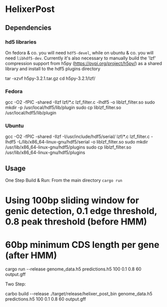 # HelixerPost
## Dependencies
### hd5 libraries
On fedora & co. you will need `hdf5-devel`, while on ubuntu & co. you will need `libhdf5-dev`.
Currently it's also necessary to manually build the 'lzf' compression support from h5py (https://pypi.org/project/h5py/) as a shared library and install to the hdf5 plugins directory

tar -xzvf h5py-3.2.1.tar.gz 
cd h5py-3.2.1/lzf/

### Fedora
gcc -O2 -fPIC -shared -Ilzf lzf/*.c lzf_filter.c -lhdf5 -o liblzf_filter.so
sudo mkdir -p /usr/local/hdf5/lib/plugin
sudo cp liblzf_filter.so /usr/local/hdf5/lib/plugin

### Ubuntu
gcc -O2 -fPIC -shared -Ilzf -I/usr/include/hdf5/serial/ lzf/*.c lzf_filter.c -lhdf5 -L/lib/x86_64-linux-gnu/hdf5/serial -o liblzf_filter.so
sudo mkdir /usr/lib/x86_64-linux-gnu/hdf5/plugins
sudo cp liblzf_filter.so /usr/lib/x86_64-linux-gnu/hdf5/plugins



## Usage
One Step Build & Run: From the main directory `cargo run` 

# Using 100bp sliding window for genic detection, 0.1 edge threshold, 0.8 peak threshold (before HMM)
# 60bp minimum CDS length per gene (after HMM)

cargo run --release genome_data.h5 predictions.h5 100 0.1 0.8 60 output.gff

Two Step: 

carbo build --release
./target/release/helixer_post_bin genome_data.h5 predictions.h5 100 0.1 0.8 60 output.gff


